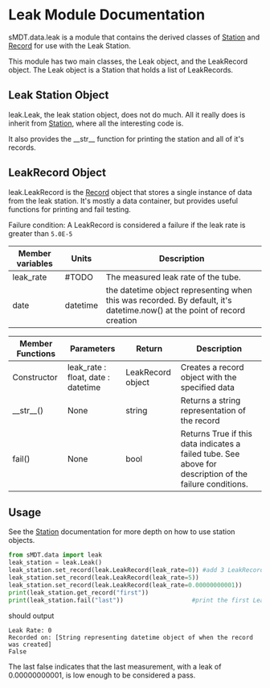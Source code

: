 Leak Module Documentation
==========================

sMDT.data.leak is a module that contains the derived classes of [Station](station.md) and [Record](record.md) for use with the Leak Station. 

This module has two main classes, the Leak object, and the LeakRecord object. The Leak object is a Station that holds a list of LeakRecords.

Leak Station Object
--------------------
leak.Leak, the leak station object, does not do much. All it really does is inherit from [Station](station.md), where all the interesting code is. 

It also provides the \_\_str\_\_ function for printing the station and all of it's records.

LeakRecord Object
------------------
leak.LeakRecord is the [Record](record.md) object that stores a single instance of data from the leak station. 
It's mostly a data container, but provides useful functions for printing and fail testing. 

Failure condition: A LeakRecord is considered a failure if the leak rate is greater than `5.0E-5`

Member variables|Units|Description
---|---|---
leak_rate | #TODO | The measured leak rate of the tube.
date | datetime | the datetime object representing when this was recorded. By default, it's datetime.now() at the point of record creation

Member Functions|Parameters|Return|Description
---|---|---|---
Constructor|leak_rate : float, date : datetime | LeakRecord object | Creates a record object with the specified data
\_\_str\_\_()|None|string|Returns a string representation of the record
fail()|None|bool|Returns True if this data indicates a failed tube. See above for description of the failure conditions.

Usage
-----
See the [Station](station.md) documentation for more depth on how to use station objects. 
```python
from sMDT.data import leak
leak_station = leak.Leak()                                                #instantiate leak station object
leak_station.set_record(leak.LeakRecord(leak_rate=0)) #add 3 LeakRecords to the leak station, nonsense values for frequency
leak_station.set_record(leak.LeakRecord(leak_rate=5))
leak_station.set_record(leak.LeakRecord(leak_rate=0.00000000001))
print(leak_station.get_record("first"))
print(leak_station.fail("last"))                   #print the first LeakRecord, and whether the tube fails based on the last record.
```
should output
```
Leak Rate: 0
Recorded on: [String representing datetime object of when the record was created]
False
```
The last false indicates that the last measurement, with a leak of 0.00000000001, is low enough to be considered a pass.